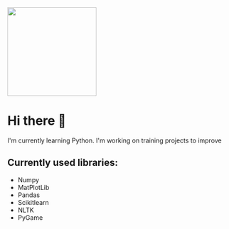 <img src="https://github.com/Aprika/Aprika/assets/69417625/d3f04eb6-8370-4a83-b7bd-20552071234d" width="200">


# Hi there 👋
I'm currently learning Python.
I'm working on training projects to improve

## Currently used libraries:
* Numpy
* MatPlotLib
* Pandas
* Scikitlearn
* NLTK
* PyGame

<!--
**Aprika/Aprika** is a ✨ _special_ ✨ repository because its `README.md` (this file) appears on your GitHub profile.

Here are some ideas to get you started:

- 🔭 I’m currently working on ...
- 🌱 I’m currently learning ...
- 👯 I’m looking to collaborate on ...
- 🤔 I’m looking for help with ...
- 💬 Ask me about ...
- 📫 How to reach me: ...
- 😄 Pronouns: ...
- ⚡ Fun fact: ...
-->
